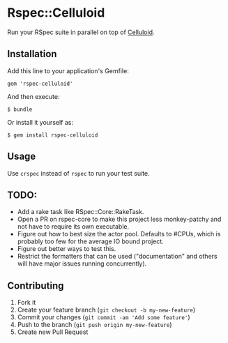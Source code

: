 # Rspec::Celluloid

Run your RSpec suite in parallel on top of [Celluloid](https://github.com/celluloid/celluloid).

## Installation

Add this line to your application's Gemfile:

    gem 'rspec-celluloid'

And then execute:

    $ bundle

Or install it yourself as:

    $ gem install rspec-celluloid

## Usage

Use `crspec` instead of `rspec` to run your test suite.

## TODO:

- Add a rake task like RSpec::Core::RakeTask.
- Open a PR on rspec-core to make this project less monkey-patchy and not have to require its own executable.
- Figure out how to best size the actor pool. Defaults to #CPUs, which is probably too few for the average IO bound project.
- Figure out better ways to test this.
- Restrict the formatters that can be used ("documentation" and others will have major issues running concurrently).

## Contributing

1. Fork it
2. Create your feature branch (`git checkout -b my-new-feature`)
3. Commit your changes (`git commit -am 'Add some feature'`)
4. Push to the branch (`git push origin my-new-feature`)
5. Create new Pull Request
